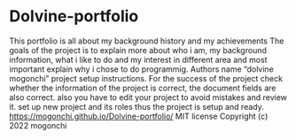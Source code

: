 # Dolvine-portfolio
This portfolio is all about my background history and my achievements
The goals of the project is to explain more about who i am, my background information, what i like to do and my interest in different area and most important explain why i chose to do programmig. 
Authors name “dolvine mogonchi” project setup instructions. 
For the success of the project check whether the information of the project is correct, the document fields are also correct. also you have to edit your project to avoid mistakes and review it. set up new project and its roles thus the project is setup and ready. 
https://mogonchi.github.io/Dolvine-portfolio/
MIT license Copyright (c) 2022 mogonchi
